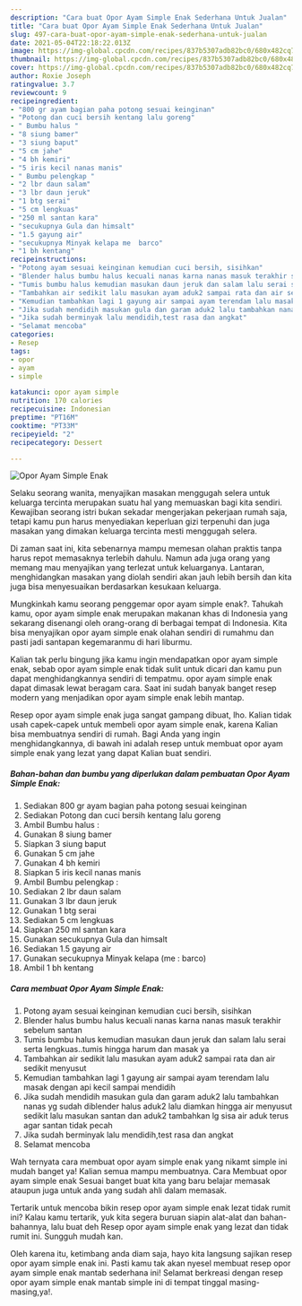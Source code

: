 ```yaml
---
description: "Cara buat Opor Ayam Simple Enak Sederhana Untuk Jualan"
title: "Cara buat Opor Ayam Simple Enak Sederhana Untuk Jualan"
slug: 497-cara-buat-opor-ayam-simple-enak-sederhana-untuk-jualan
date: 2021-05-04T22:18:22.013Z
image: https://img-global.cpcdn.com/recipes/837b5307adb82bc0/680x482cq70/opor-ayam-simple-enak-foto-resep-utama.jpg
thumbnail: https://img-global.cpcdn.com/recipes/837b5307adb82bc0/680x482cq70/opor-ayam-simple-enak-foto-resep-utama.jpg
cover: https://img-global.cpcdn.com/recipes/837b5307adb82bc0/680x482cq70/opor-ayam-simple-enak-foto-resep-utama.jpg
author: Roxie Joseph
ratingvalue: 3.7
reviewcount: 9
recipeingredient:
- "800 gr ayam bagian paha potong sesuai keinginan"
- "Potong dan cuci bersih kentang lalu goreng"
- " Bumbu halus "
- "8 siung bamer"
- "3 siung baput"
- "5 cm jahe"
- "4 bh kemiri"
- "5 iris kecil nanas manis"
- " Bumbu pelengkap "
- "2 lbr daun salam"
- "3 lbr daun jeruk"
- "1 btg serai"
- "5 cm lengkuas"
- "250 ml santan kara"
- "secukupnya Gula dan himsalt"
- "1.5 gayung air"
- "secukupnya Minyak kelapa me  barco"
- "1 bh kentang"
recipeinstructions:
- "Potong ayam sesuai keinginan kemudian cuci bersih, sisihkan"
- "Blender halus bumbu halus kecuali nanas karna nanas masuk terakhir sebelum santan"
- "Tumis bumbu halus kemudian masukan daun jeruk dan salam lalu serai serta lengkuas..tumis hingga harum dan masak ya"
- "Tambahkan air sedikit lalu masukan ayam aduk2 sampai rata dan air sedikit menyusut"
- "Kemudian tambahkan lagi 1 gayung air sampai ayam terendam lalu masak dengan api kecil sampai mendidih"
- "Jika sudah mendidih masukan gula dan garam aduk2 lalu tambahkan nanas yg sudah diblender halus aduk2 lalu diamkan hingga air menyusut sedikit lalu masukan santan dan aduk2 tambahkan lg sisa air aduk terus agar santan tidak pecah"
- "Jika sudah berminyak lalu mendidih,test rasa dan angkat"
- "Selamat mencoba"
categories:
- Resep
tags:
- opor
- ayam
- simple

katakunci: opor ayam simple 
nutrition: 170 calories
recipecuisine: Indonesian
preptime: "PT16M"
cooktime: "PT33M"
recipeyield: "2"
recipecategory: Dessert

---
```



![Opor Ayam Simple Enak](https://img-global.cpcdn.com/recipes/837b5307adb82bc0/680x482cq70/opor-ayam-simple-enak-foto-resep-utama.jpg)

Selaku seorang wanita, menyajikan masakan menggugah selera untuk keluarga tercinta merupakan suatu hal yang memuaskan bagi kita sendiri. Kewajiban seorang istri bukan sekadar mengerjakan pekerjaan rumah saja, tetapi kamu pun harus menyediakan keperluan gizi terpenuhi dan juga masakan yang dimakan keluarga tercinta mesti menggugah selera.

Di zaman  saat ini, kita sebenarnya mampu memesan olahan praktis tanpa harus repot memasaknya terlebih dahulu. Namun ada juga orang yang memang mau menyajikan yang terlezat untuk keluarganya. Lantaran, menghidangkan masakan yang diolah sendiri akan jauh lebih bersih dan kita juga bisa menyesuaikan berdasarkan kesukaan keluarga. 



Mungkinkah kamu seorang penggemar opor ayam simple enak?. Tahukah kamu, opor ayam simple enak merupakan makanan khas di Indonesia yang sekarang disenangi oleh orang-orang di berbagai tempat di Indonesia. Kita bisa menyajikan opor ayam simple enak olahan sendiri di rumahmu dan pasti jadi santapan kegemaranmu di hari liburmu.

Kalian tak perlu bingung jika kamu ingin mendapatkan opor ayam simple enak, sebab opor ayam simple enak tidak sulit untuk dicari dan kamu pun dapat menghidangkannya sendiri di tempatmu. opor ayam simple enak dapat dimasak lewat beragam cara. Saat ini sudah banyak banget resep modern yang menjadikan opor ayam simple enak lebih mantap.

Resep opor ayam simple enak juga sangat gampang dibuat, lho. Kalian tidak usah capek-capek untuk membeli opor ayam simple enak, karena Kalian bisa membuatnya sendiri di rumah. Bagi Anda yang ingin menghidangkannya, di bawah ini adalah resep untuk membuat opor ayam simple enak yang lezat yang dapat Kalian buat sendiri.

<!--inarticleads1-->

##### Bahan-bahan dan bumbu yang diperlukan dalam pembuatan Opor Ayam Simple Enak:

1. Sediakan 800 gr ayam bagian paha potong sesuai keinginan
1. Sediakan Potong dan cuci bersih kentang lalu goreng
1. Ambil  Bumbu halus :
1. Gunakan 8 siung bamer
1. Siapkan 3 siung baput
1. Gunakan 5 cm jahe
1. Gunakan 4 bh kemiri
1. Siapkan 5 iris kecil nanas manis
1. Ambil  Bumbu pelengkap :
1. Sediakan 2 lbr daun salam
1. Gunakan 3 lbr daun jeruk
1. Gunakan 1 btg serai
1. Sediakan 5 cm lengkuas
1. Siapkan 250 ml santan kara
1. Gunakan secukupnya Gula dan himsalt
1. Sediakan 1.5 gayung air
1. Gunakan secukupnya Minyak kelapa (me : barco)
1. Ambil 1 bh kentang




<!--inarticleads2-->

##### Cara membuat Opor Ayam Simple Enak:

1. Potong ayam sesuai keinginan kemudian cuci bersih, sisihkan
1. Blender halus bumbu halus kecuali nanas karna nanas masuk terakhir sebelum santan
1. Tumis bumbu halus kemudian masukan daun jeruk dan salam lalu serai serta lengkuas..tumis hingga harum dan masak ya
1. Tambahkan air sedikit lalu masukan ayam aduk2 sampai rata dan air sedikit menyusut
1. Kemudian tambahkan lagi 1 gayung air sampai ayam terendam lalu masak dengan api kecil sampai mendidih
1. Jika sudah mendidih masukan gula dan garam aduk2 lalu tambahkan nanas yg sudah diblender halus aduk2 lalu diamkan hingga air menyusut sedikit lalu masukan santan dan aduk2 tambahkan lg sisa air aduk terus agar santan tidak pecah
1. Jika sudah berminyak lalu mendidih,test rasa dan angkat
1. Selamat mencoba




Wah ternyata cara membuat opor ayam simple enak yang nikamt simple ini mudah banget ya! Kalian semua mampu membuatnya. Cara Membuat opor ayam simple enak Sesuai banget buat kita yang baru belajar memasak ataupun juga untuk anda yang sudah ahli dalam memasak.

Tertarik untuk mencoba bikin resep opor ayam simple enak lezat tidak rumit ini? Kalau kamu tertarik, yuk kita segera buruan siapin alat-alat dan bahan-bahannya, lalu buat deh Resep opor ayam simple enak yang lezat dan tidak rumit ini. Sungguh mudah kan. 

Oleh karena itu, ketimbang anda diam saja, hayo kita langsung sajikan resep opor ayam simple enak ini. Pasti kamu tak akan nyesel membuat resep opor ayam simple enak mantab sederhana ini! Selamat berkreasi dengan resep opor ayam simple enak mantab simple ini di tempat tinggal masing-masing,ya!.

